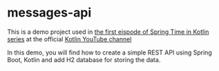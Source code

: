 # messages-api

This is a demo project used in [the first eispode of Spring Time in Kotlin series](https://www.youtube.com/watch?v=gf-kjD2ZmZk) at the official [Kotlin YouTube channel](https://www.youtube.com/channel/UCP7uiEZIqci43m22KDl0sNw)

In this demo, you will find how to create a simple REST API using Spring Boot, Kotlin and add H2 database for storing the data.
